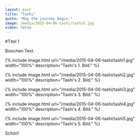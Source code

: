 ```yaml
---
layout: post
title: "Tashi"
quote: "May the journey begin."
image: /media/2015-04-06-tashi/tashi5.jpg
video: false
---
```


#Titel 1

Bisschen Text.

{% include image.html url="/media/2015-04-06-tashi/tashi1.jpg" width="100%" description="Tashi's 1. Bild." %}

{% include image.html url="/media/2015-04-06-tashi/tashi2.jpg" width="100%" description="Tashi's 2. Bild." %}

{% include image.html url="/media/2015-04-06-tashi/tashi3.jpg" width="100%" description="Tashi's 3. Bild." %}

{% include image.html url="/media/2015-04-06-tashi/tashi4.jpg" width="100%" description="Tashi's 4. Bild." %}

{% include image.html url="/media/2015-04-06-tashi/tashi5.jpg" width="100%" description="Tashi's 5. Bild." %}

Sch&ouml;n!

